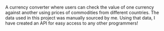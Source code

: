 A currency converter where users can check the value of one currency against another using prices of commodities from different countries. The data used in this project was manually sourced by me. Using that data, I have created an API for easy access to any other programmers!
